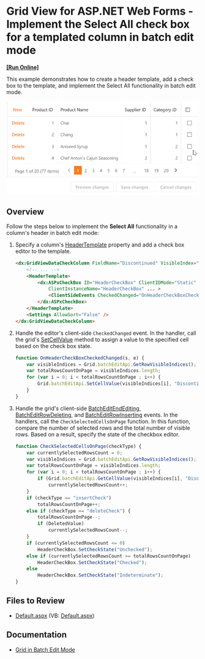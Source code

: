 # Grid View for ASP.NET Web Forms - Implement the Select All check box for a templated column in batch edit mode
<!-- run online -->
**[[Run Online]](https://codecentral.devexpress.com/t282835/)**
<!-- run online end -->

This example demonstrates how to create a header template, add a check box to the template, and implement the Select All functionality in batch edit mode.

![SelectAllCheckBox](SelectAllCheckBox.gif)

## Overview

Follow the steps below to implement the **Select All** functionality in a column's header in batch edit mode:

1. Specify a column's [HeaderTemplate](https://docs.devexpress.com/AspNet/DevExpress.Web.GridViewColumn.HeaderTemplate) property and add a check box editor to the template.

    ```aspx
    <dx:GridViewDataCheckColumn FieldName="Discontinued" VisibleIndex="6">
        <!-- ... -->
        <HeaderTemplate>
            <dx:ASPxCheckBox ID="HeaderCheckBox" ClientIDMode="Static" runat="server"
                ClientInstanceName="HeaderCheckBox" ... >
                <ClientSideEvents CheckedChanged="OnHeaderCheckBoxCheckedChanged" Init="OnInitHeader" />
            </dx:ASPxCheckBox>
        </HeaderTemplate>
        <Settings AllowSort="False" />
    </dx:GridViewDataCheckColumn>
    ```

2. Handle the editor's client-side `CheckedChanged` event. In the handler, call the grid's [SetCellValue](https://docs.devexpress.com/AspNet/js-ASPxClientGridViewBatchEditApi.SetCellValue(visibleIndex-columnFieldNameOrId-value)) method to assign a value to the specified cell based on the check box state.

    ```js
    function OnHeaderCheckBoxCheckedChanged(s, e) {
        var visibleIndices = Grid.batchEditApi.GetRowVisibleIndices();
        var totalRowsCountOnPage = visibleIndices.length;
        for (var i = 0; i < totalRowsCountOnPage ; i++) {
            Grid.batchEditApi.SetCellValue(visibleIndices[i], "Discontinued", s.GetChecked())
        }
    }
    ```

3. Handle the grid's client-side [BatchEditEndEditing](https://docs.devexpress.com/AspNet/js-ASPxClientGridView.BatchEditEndEditing), [BatchEditRowDeleting](https://docs.devexpress.com/AspNet/js-ASPxClientGridView.BatchEditRowDeleting), and [BatchEditRowInserting](https://docs.devexpress.com/AspNet/js-ASPxClientGridView.BatchEditRowInserting) events. In the handlers, call the `CheckSelectedCellsOnPage` function. In this function, compare the number of selected rows and the total number of visible rows. Based on a result, specify the state of the checkbox editor.

    ```js
    function CheckSelectedCellsOnPage(checkType) {
        var currentlySelectedRowsCount = 0;
        var visibleIndices = Grid.batchEditApi.GetRowVisibleIndices();
        var totalRowsCountOnPage = visibleIndices.length;
        for (var i = 0; i < totalRowsCountOnPage ; i++) {
            if (Grid.batchEditApi.GetCellValue(visibleIndices[i], "Discontinued"))
                currentlySelectedRowsCount++;
        }
        if (checkType == "insertCheck")
            totalRowsCountOnPage++;
        else if (checkType == "deleteCheck") {
            totalRowsCountOnPage--;
            if (DeletedValue)
                currentlySelectedRowsCount--;
        }
        if (currentlySelectedRowsCount <= 0)
            HeaderCheckBox.SetCheckState("Unchecked");
        else if (currentlySelectedRowsCount >= totalRowsCountOnPage)
            HeaderCheckBox.SetCheckState("Checked");
        else
            HeaderCheckBox.SetCheckState("Indeterminate");
    }
    ```

## Files to Review

* [Default.aspx](./CS/Default.aspx) (VB: [Default.aspx](./VB/Default.aspx))

## Documentation

* [Grid in Batch Edit Mode](https://docs.devexpress.com/AspNet/16443/components/grid-view/concepts/edit-data/batch-edit-mode)

